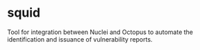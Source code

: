 # squid
Tool for integration between Nuclei and Octopus to automate the identification and issuance of vulnerability reports.
